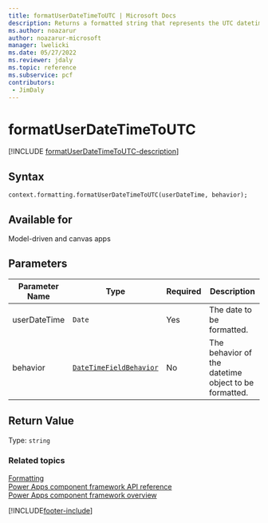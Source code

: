 ```yaml
---
title: formatUserDateTimeToUTC | Microsoft Docs
description: Returns a formatted string that represents the UTC datetime value after being formatted.
ms.author: noazarur
author: noazarur-microsoft
manager: lwelicki
ms.date: 05/27/2022
ms.reviewer: jdaly
ms.topic: reference
ms.subservice: pcf
contributors:
 - JimDaly
---
```


# formatUserDateTimeToUTC

[!INCLUDE [formatUserDateTimeToUTC-description](includes/formatUserDateTimeToUTC-description.md)]

## Syntax

`context.formatting.formatUserDateTimeToUTC(userDateTime, behavior);`

## Available for

Model-driven and canvas apps

## Parameters

| Parameter Name | Type                                                   | Required | Description                                          |
| -------------- | ------------------------------------------------------ | -------- | ---------------------------------------------------- |
| userDateTime   | `Date`                                                 | Yes      | The date to be formatted.                            |
| behavior       | [`DateTimeFieldBehavior`](../DateTimeFieldBehavior.md) | No       | The behavior of the datetime object to be formatted. |

## Return Value

Type: `string`

### Related topics

[Formatting](../formatting.md)<br/>
[Power Apps component framework API reference](../../reference/index.md)<br/>
[Power Apps component framework overview](../../overview.md)

[!INCLUDE[footer-include](../../../../includes/footer-banner.md)]
